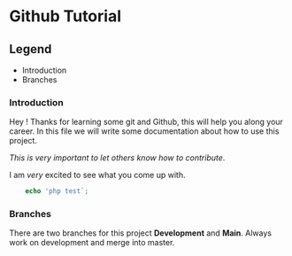 # Github Tutorial

## Legend 
- Introduction
- Branches

### Introduction
Hey ! Thanks for learning some git and Github, this will help you along your career. In this file we will write some documentation about how to use this project.

_This is very important to let others know how to contribute_.

I am _very_ excited to see what you come up with.


```php
    echo 'php test`;
```


### Branches
There are two branches for this project **Development** and **Main**. Always work on development and merge into master. 